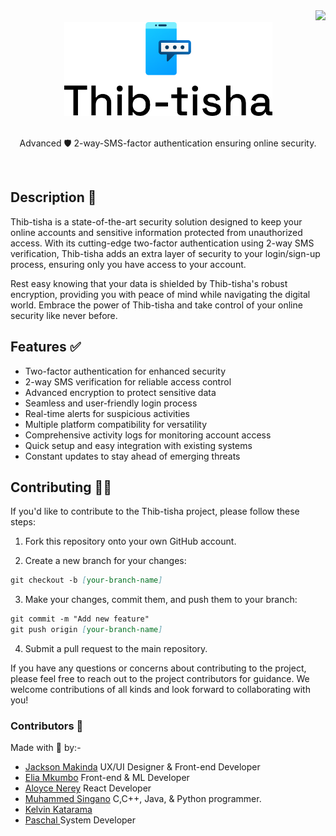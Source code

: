 <a href="https://thib-tisha.netlify.app/" blanl="_">
  <div align="right">
    <img src="https://api.netlify.com/api/v1/badges/1b1453d2-ca69-4fac-b2a0-01526543bd20/deploy-status">
  </div>
</a>

<a href="https://github.com/makindajack/thib-tisha">
  <div align="center">
    <picture>
      <source height="150px" media="(prefers-color-scheme: dark)" srcset="./public/img/logo/brand/brand-center-dark.png">
      <img height="150px" alt="Thib-tisha" src="./public/img/logo/brand/brand-center.png">
    </picture>
  </div>
</a>
<br>
<p align="center">Advanced 🛡️ 2-way-SMS-factor authentication ensuring online security.</p><br>

## Description 📇

Thib-tisha is a state-of-the-art security solution designed to keep your online accounts and sensitive information protected from unauthorized access. With its cutting-edge two-factor authentication using 2-way SMS verification, Thib-tisha adds an extra layer of security to your login/sign-up process, ensuring only you have access to your account.

Rest easy knowing that your data is shielded by Thib-tisha's robust encryption, providing you with peace of mind while navigating the digital world. Embrace the power of Thib-tisha and take control of your online security like never before.

## Features ✅

- Two-factor authentication for enhanced security
- 2-way SMS verification for reliable access control
- Advanced encryption to protect sensitive data
- Seamless and user-friendly login process
- Real-time alerts for suspicious activities
- Multiple platform compatibility for versatility
- Comprehensive activity logs for monitoring account access
- Quick setup and easy integration with existing systems
- Constant updates to stay ahead of emerging threats

## Contributing 🤝🏽

If you'd like to contribute to the Thib-tisha project, please follow these steps:

1. Fork this repository onto your own GitHub account.

2. Create a new branch for your changes:

```md
git checkout -b [your-branch-name]
```

3. Make your changes, commit them, and push them to your branch:

```md
git commit -m "Add new feature"
git push origin [your-branch-name]
```

4. Submit a pull request to the main repository.

If you have any questions or concerns about contributing to the project, please feel free to reach out to the project contributors for guidance. We welcome contributions of all kinds and look forward to collaborating with you!

### Contributors 👥

Made with 💙 by:-

- [Jackson Makinda](https://github.com/makindajack) UX/UI Designer & Front-end Developer
- [Elia Mkumbo](https://github.com/Era360) Front-end & ML Developer
- [Aloyce Nerey](https://github.com/BossNerey) React Developer
- [Muhammed Singano](https://github.com/ms3c) C,C++, Java, & Python programmer.
- [Kelvin Katarama](https://github.com/)
- [Paschal ](https://github.com/) System Developer

